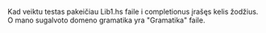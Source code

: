 Kad veiktu testas pakeičiau Lib1.hs faile i completionus įrašęs kelis žodžius. O mano sugalvoto domeno gramatika yra "Gramatika" faile.
